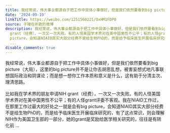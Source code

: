 ```yaml
---
title: 我经常说，伟大事业都源自于把工作中具体小事做好，但是我们依然要看到big picture（大局），这里的big picture并不是让你去胡思乱想，被害妄想式地凡事联想国际...
date: '2024-09-19'
linkTitle: https://weibo.com/1251560221/OxHM1FDP0
source: 子陵在听歌的微博
description: 我经常说，伟大事业都源自于把工作中具体小事做好，但是我们依然要看到big picture（大局），这里的big picture并不是让你去胡思乱想，被害妄想式地凡事联想国际政治和阴谋论；而是想一想你工作本质和意义是什么，这有助于分清主次、理清思路。<br><br>比如我在学术界的朋友申请NIH
  grant（经费），一次又一次失败。有的人怪美国学术界对在美中国男性不公平；有的人怪grant评委不客观。我在NIAID工作过，在那里工作过最大的好处之一就是会有big
  picture，会知道NIAID其实大部分经费不是给生物PhD的，而是给予临床医生开展临床研究的，有了这点常识，则会理解NIH作为美国卫生部的一部分，她的grant是奖励给医学相关研究的，往往是有转化前
  ...
disable_comments: true
---
```

我经常说，伟大事业都源自于把工作中具体小事做好，但是我们依然要看到big picture（大局），这里的big picture并不是让你去胡思乱想，被害妄想式地凡事联想国际政治和阴谋论；而是想一想你工作本质和意义是什么，这有助于分清主次、理清思路。<br><br>比如我在学术界的朋友申请NIH grant（经费），一次又一次失败。有的人怪美国学术界对在美中国男性不公平；有的人怪grant评委不客观。我在NIAID工作过，在那里工作过最大的好处之一就是会有big picture，会知道NIAID其实大部分经费不是给生物PhD的，而是给予临床医生开展临床研究的，有了这点常识，则会理解NIH作为美国卫生部的一部分，她的grant是奖励给医学相关研究的，往往是有转化前 ...